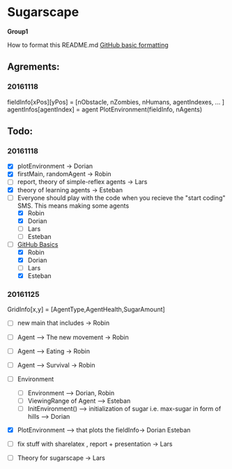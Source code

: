 # Sugarscape
**Group1**

How to format this README.md
[GitHub basic formatting](https://help.github.com/articles/basic-writing-and-formatting-syntax/)

## Agrements:
### 20161118
fieldInfo[xPos][yPos] = [nObstacle, nZombies, nHumans, agentIndexes, ... ]
agentInfos[agentIndex] = agent
PlotEnvironment(fieldInfo, nAgents) 


## Todo:
### 20161118
- [x] plotEnvironment -> Dorian
- [x] firstMain, randomAgent -> Robin 
- [ ] report, theory of simple-reflex agents -> Lars
- [x] theory of learning agents -> Esteban
- [ ] Everyone should play with the code when you recieve the "start coding" SMS. This means making some agents
  - [x] Robin
  - [x] Dorian
  - [ ] Lars
  - [ ] Esteban  
- [ ] [GitHub Basics](https://try.github.io/levels/1/challenges/1)
  - [x] Robin
  - [x] Dorian
  - [ ] Lars
  - [x] Esteban   

### 20161125
GridInfo[x,y] = [AgentType,AgentHealth,SugarAmount]
- [ ] new main that includes  -> Robin 
- [ ] Agent --> The new movement -> Robin 
- [ ] Agent --> Eating -> Robin
- [ ] Agent --> Survival -> Robin
- [ ] Environment
  - [ ] Environment --> Dorian, Robin
  - [ ] ViewingRange of Agent --> Esteban
  - [ ] InitEnvironment() --> initialization of sugar i.e. max-sugar in form of hills --> Dorian
- [x] PlotEnvironment --> that plots the fieldInfo-> Dorian Esteban
- [ ] fix stuff with sharelatex , report + presentation -> Lars
- [ ] Theory for sugarscape -> Lars 





